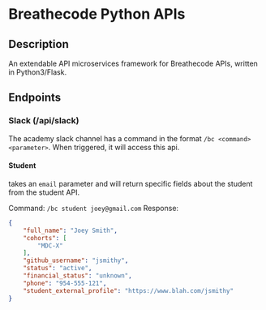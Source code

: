 # Breathecode Python APIs

## Description

An extendable API microservices framework for Breathecode APIs, written in Python3/Flask.

## Endpoints

### Slack (/api/slack)

The academy slack channel has a command in the format `/bc <command> <parameter>`. When triggered, it will access this api.

#### Student
takes an `email` parameter and will return specific fields about the student from the student API. 

Command: `/bc student joey@gmail.com`
Response:
```json
{
    "full_name": "Joey Smith",
    "cohorts": [
        "MDC-X"
    ],
    "github_username": "jsmithy",
    "status": "active",
    "financial_status": "unknown",
    "phone": "954-555-121",
    "student_external_profile": "https://www.blah.com/jsmithy"
}
```
